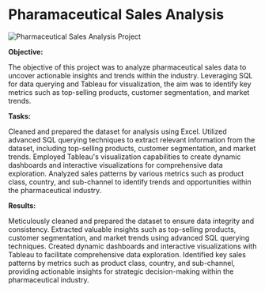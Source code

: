 # Pharamaceutical Sales Analysis

![Pharmaceutical Sales Analysis Project](https://github.com/user-attachments/assets/e3a83895-aa3b-4b6f-b8f3-64f71f225a81)

**Objective:**

The objective of this project was to analyze pharmaceutical sales data to uncover actionable insights and trends within the industry. Leveraging SQL for data querying and Tableau for visualization, the aim was to identify key metrics such as top-selling products, customer segmentation, and market trends.

**Tasks:**

Cleaned and prepared the dataset for analysis using Excel.
Utilized advanced SQL querying techniques to extract relevant information from the dataset, including top-selling products, customer segmentation, and market trends.
Employed Tableau's visualization capabilities to create dynamic dashboards and interactive visualizations for comprehensive data exploration.
Analyzed sales patterns by various metrics such as product class, country, and sub-channel to identify trends and opportunities within the pharmaceutical industry.

**Results:**

Meticulously cleaned and prepared the dataset to ensure data integrity and consistency.
Extracted valuable insights such as top-selling products, customer segmentation, and market trends using advanced SQL querying techniques.
Created dynamic dashboards and interactive visualizations with Tableau to facilitate comprehensive data exploration.
Identified key sales patterns by metrics such as product class, country, and sub-channel, providing actionable insights for strategic decision-making within the pharmaceutical industry.
